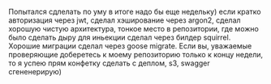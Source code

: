 Попытался сдлелать по уму в итоге надо бы еще недельку)  если кратко авторизация через jwt, сделал хэширование через argon2, сделал хорошую чистую архитектура, тонкое место в репозитории, где можно было сделать дыру для иньекции сделал через билдер squirrel. Хорошие миграции сделал через goose migrate. Если вы, уважаемые проверяющие доберетесь к моему репозиторию только к концу недели, то я успею прям конфетку сделать с деплом, s3, swagger сгененерирую)
